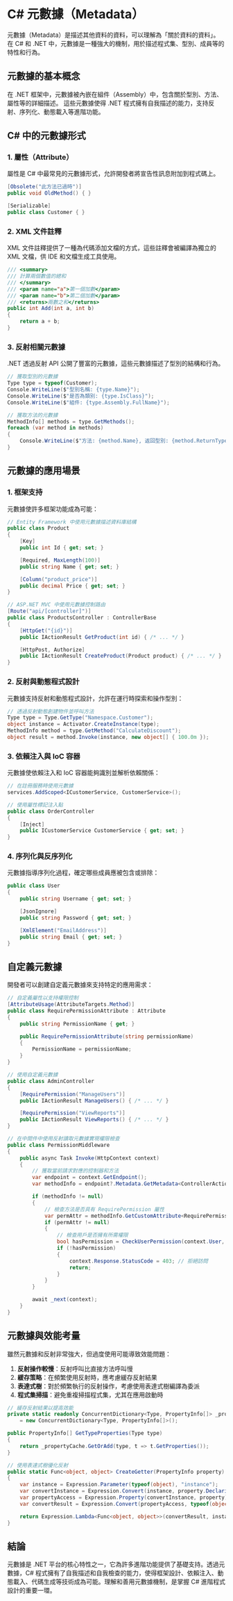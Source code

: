 # C# 元數據（Metadata）

元數據（Metadata）是描述其他資料的資料，可以理解為「關於資料的資料」。
在 C# 和 .NET 中，元數據是一種強大的機制，用於描述程式集、型別、成員等的特性和行為。

## 元數據的基本概念

在 .NET 框架中，元數據被內嵌在組件（Assembly）中，包含關於型別、方法、屬性等的詳細描述。
這些元數據使得 .NET 程式擁有自我描述的能力，支持反射、序列化、動態載入等進階功能。

## C# 中的元數據形式

### 1. 屬性（Attribute）

屬性是 C# 中最常見的元數據形式，允許開發者將宣告性訊息附加到程式碼上。

```csharp
[Obsolete("此方法已過時")]
public void OldMethod() { }

[Serializable]
public class Customer { }
```

### 2. XML 文件註釋

XML 文件註釋提供了一種為代碼添加文檔的方式，這些註釋會被編譯為獨立的 XML 文檔，供 IDE 和文檔生成工具使用。

```csharp
/// <summary>
/// 計算兩個數值的總和
/// </summary>
/// <param name="a">第一個加數</param>
/// <param name="b">第二個加數</param>
/// <returns>兩數之和</returns>
public int Add(int a, int b)
{
    return a + b;
}
```

### 3. 反射相關元數據

.NET 透過反射 API 公開了豐富的元數據，這些元數據描述了型別的結構和行為。

```csharp
// 獲取型別的元數據
Type type = typeof(Customer);
Console.WriteLine($"型別名稱: {type.Name}");
Console.WriteLine($"是否為類別: {type.IsClass}");
Console.WriteLine($"組件: {type.Assembly.FullName}");

// 獲取方法的元數據
MethodInfo[] methods = type.GetMethods();
foreach (var method in methods)
{
    Console.WriteLine($"方法: {method.Name}, 返回型別: {method.ReturnType.Name}");
}
```

## 元數據的應用場景

### 1. 框架支持

元數據使許多框架功能成為可能：

```csharp
// Entity Framework 中使用元數據描述資料庫結構
public class Product
{
    [Key]
    public int Id { get; set; }

    [Required, MaxLength(100)]
    public string Name { get; set; }

    [Column("product_price")]
    public decimal Price { get; set; }
}

// ASP.NET MVC 中使用元數據控制路由
[Route("api/[controller]")]
public class ProductsController : ControllerBase
{
    [HttpGet("{id}")]
    public IActionResult GetProduct(int id) { /* ... */ }

    [HttpPost, Authorize]
    public IActionResult CreateProduct(Product product) { /* ... */ }
}
```

### 2. 反射與動態程式設計

元數據支持反射和動態程式設計，允許在運行時探索和操作型別：

```csharp
// 透過反射動態創建物件並呼叫方法
Type type = Type.GetType("Namespace.Customer");
object instance = Activator.CreateInstance(type);
MethodInfo method = type.GetMethod("CalculateDiscount");
object result = method.Invoke(instance, new object[] { 100.0m });
```

### 3. 依賴注入與 IoC 容器

元數據使依賴注入和 IoC 容器能夠識別並解析依賴關係：

```csharp
// 在註冊服務時使用元數據
services.AddScoped<ICustomerService, CustomerService>();

// 使用屬性標記注入點
public class OrderController
{
    [Inject]
    public ICustomerService CustomerService { get; set; }
}
```

### 4. 序列化與反序列化

元數據指導序列化過程，確定哪些成員應被包含或排除：

```csharp
public class User
{
    public string Username { get; set; }

    [JsonIgnore]
    public string Password { get; set; }

    [XmlElement("EmailAddress")]
    public string Email { get; set; }
}
```

## 自定義元數據

開發者可以創建自定義元數據來支持特定的應用需求：

```csharp
// 自定義屬性以支持權限控制
[AttributeUsage(AttributeTargets.Method)]
public class RequirePermissionAttribute : Attribute
{
    public string PermissionName { get; }

    public RequirePermissionAttribute(string permissionName)
    {
        PermissionName = permissionName;
    }
}

// 使用自定義元數據
public class AdminController
{
    [RequirePermission("ManageUsers")]
    public IActionResult ManageUsers() { /* ... */ }

    [RequirePermission("ViewReports")]
    public IActionResult ViewReports() { /* ... */ }
}

// 在中間件中使用反射讀取元數據實現權限檢查
public class PermissionMiddleware
{
    public async Task Invoke(HttpContext context)
    {
        // 獲取當前請求對應的控制器和方法
        var endpoint = context.GetEndpoint();
        var methodInfo = endpoint?.Metadata.GetMetadata<ControllerActionDescriptor>()?.MethodInfo;

        if (methodInfo != null)
        {
            // 檢查方法是否具有 RequirePermission 屬性
            var permAttr = methodInfo.GetCustomAttribute<RequirePermissionAttribute>();
            if (permAttr != null)
            {
                // 檢查用戶是否擁有所需權限
                bool hasPermission = CheckUserPermission(context.User, permAttr.PermissionName);
                if (!hasPermission)
                {
                    context.Response.StatusCode = 403; // 拒絕訪問
                    return;
                }
            }
        }

        await _next(context);
    }
}
```

## 元數據與效能考量

雖然元數據和反射非常強大，但過度使用可能導致效能問題：

1. **反射操作較慢**：反射呼叫比直接方法呼叫慢
2. **緩存策略**：在頻繁使用反射時，應考慮緩存反射結果
3. **表達式樹**：對於頻繁執行的反射操作，考慮使用表達式樹編譯為委派
4. **程式集掃描**：避免重複掃描程式集，尤其在應用啟動時

```csharp
// 緩存反射結果以提高效能
private static readonly ConcurrentDictionary<Type, PropertyInfo[]> _propertyCache
    = new ConcurrentDictionary<Type, PropertyInfo[]>();

public PropertyInfo[] GetTypeProperties(Type type)
{
    return _propertyCache.GetOrAdd(type, t => t.GetProperties());
}

// 使用表達式樹優化反射
public static Func<object, object> CreateGetter(PropertyInfo property)
{
    var instance = Expression.Parameter(typeof(object), "instance");
    var convertInstance = Expression.Convert(instance, property.DeclaringType);
    var propertyAccess = Expression.Property(convertInstance, property);
    var convertResult = Expression.Convert(propertyAccess, typeof(object));

    return Expression.Lambda<Func<object, object>>(convertResult, instance).Compile();
}
```

## 結論

元數據是 .NET 平台的核心特性之一，它為許多進階功能提供了基礎支持。透過元數據，C# 程式擁有了自我描述和自我檢查的能力，使得框架設計、依賴注入、動態載入、代碼生成等技術成為可能。理解和善用元數據機制，是掌握 C# 進階程式設計的重要一環。
